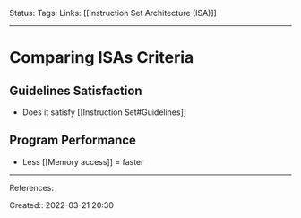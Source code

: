 Status: 
Tags: 
Links: [[Instruction Set Architecture (ISA)]]
___

# Comparing ISAs Criteria
## Guidelines Satisfaction
- Does it satisfy [[Instruction Set#Guidelines]]
## Program Performance
- Less [[Memory access]] = faster
___
References:

Created:: 2022-03-21 20:30

